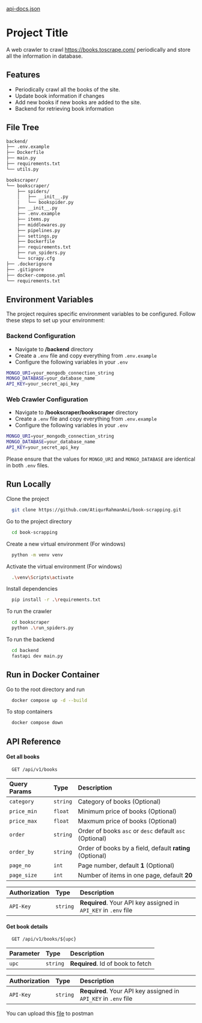 [api-docs.json](https://github.com/user-attachments/files/18140631/api-docs.json)
# Project Title

A web crawler to crawl https://books.toscrape.com/ periodically and store all the information in database. 

## Features

- Periodically crawl all the books of the site.
- Update book information if changes
- Add new books if new books are added to the site.
- Backend for retrieving book information


## File Tree

```bash
backend/
├── .env.example
├── Dockerfile
├── main.py
├── requirements.txt
└── utils.py

bookscraper/
└── bookscraper/
    ├── spiders/
    │   ├── __init__.py
    │   └── bookspider.py
    ├── __init__.py
    ├── .env.example
    ├── items.py
    ├── middlewares.py
    ├── pipelines.py
    ├── settings.py
    ├── Dockerfile
    ├── requirements.txt
    ├── run_spiders.py
    └── scrapy.cfg
├── .dockerignore
├── .gitignore
├── docker-compose.yml
└── requirements.txt
```
## Environment Variables

The project requires specific environment variables to be configured. Follow these steps to set up your environment:

### Backend Configuration
- Navigate to **/backend** directory
- Create a `.env` file and copy everything from `.env.example`
- Configure the following variables in your `.env`

```bash
MONGO_URI=your_mongodb_connection_string
MONGO_DATABASE=your_database_name
API_KEY=your_secret_api_key
```

### Web Crawler Configuration
- Navigate to **/bookscraper/bookscraper** directory
- Create a `.env` file and copy everything from `.env.example`
- Configure the following variables in your `.env`

```bash
MONGO_URI=your_mongodb_connection_string
MONGO_DATABASE=your_database_name
API_KEY=your_secret_api_key
```

Please ensure that the values for `MONGO_URI` and `MONGO_DATABASE` are identical in both `.env` files.


## Run Locally

Clone the project

```bash
  git clone https://github.com/AtiqurRahmanAni/book-scrapping.git
```

Go to the project directory

```bash
  cd book-scrapping
```

Create a new virtual environment (For windows)

```bash
  python -m venv venv
```

Activate the virtual environment (For windows)

```bash
  .\venv\Scripts\activate
```

Install dependencies

```bash
  pip install -r .\requirements.txt
```

To run the crawler

```bash
  cd bookscraper
  python .\run_spiders.py
```

To run the backend

```bash
  cd backend
  fastapi dev main.py
```

## Run in Docker Container

Go to the root directory and run

```bash
  docker compose up -d --build
```

To stop containers

```bash
  docker compose down
```
## API Reference

#### Get all books

```http
  GET /api/v1/books
```

| Query Params | Type     | Description                         |
| :----------- | :------- | :-------------------------------------------------------|
| `category`   | `string` | Category of books (Optional)                            |
| `price_min`  | `float`  | Minimum price of books (Optional)                       |
| `price_max`  | `float`  | Maxmum price of books (Optional)                        |
| `order`      | `string` | Order of books `asc` or `desc` default `asc` (Optional) |
| `order_by`   | `string` | Order of books by a field, default **rating** (Optional)|
| `page_no`    | `int`    | Page number, default **1** (Optional)                   |
| `page_size`  | `int`    | Number of items in one page, default **20**             |



| Authorization   | Type     | Description                                                |
| :-------------- | :------- | :--------------------------------------------------------- |
| `API-Key`       | `string` | **Required**. Your API key assigned in `API_KEY` in `.env` file |

#### Get book details

```http
  GET /api/v1/books/${upc}
```

| Parameter | Type     | Description                       |
| :-------- | :------- | :-------------------------------- |
| `upc`     | `string` | **Required**. Id of book to fetch |

| Authorization   | Type     | Description                                                |
| :-------------- | :------- | :--------------------------------------------------------- |
| `API-Key`       | `string` | **Required**. Your API key assigned in `API_KEY` in `.env` file |

You can upload this [file](https://drive.google.com/file/d/1UJ5ae58IL9d1_7AOcxz_tvW3yXUoRYmc/view?usp=sharing) to postman
